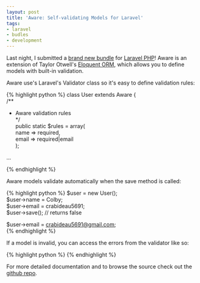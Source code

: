 ```yaml
---
layout: post
title: 'Aware: Self-validating Models for Laravel'
tags:
- laravel
- budles
- development
---
```

Last night, I submitted a [brand new
bundle](http://bundles.laravel.com/bundle/aware) for [Laravel
PHP](http://laravel.com)! Aware is an extension of Taylor Otwell's [Eloquent
ORM](http://bundles.laravel.com/bundle/eloquent), which allows you to define
models with built-in validation.

Aware use's Laravel's Validator class so it's easy to define validation rules:

{% highlight python %}
class User extends Aware {   
 /**  
 * Aware validation rules  
 */  
 public static $rules = array(  
 name => required,  
 email => required|email  
 );  
  
 ...  
  
{% endhighlight %}

Aware models validate automatically when the save method is called:

{% highlight python %}
$user = new User();  
$user->name = Colby;  
$user->email = crabideau5691;  
$user->save(); // returns false  
  
$user->email = crabideau5691@gmail.com;  
{% endhighlight %}

If a model is invalid, you can access the errors from the validator like so:

{% highlight python %}
{% endhighlight %}

For more detailed documentation and to browse the source check out the [github
repo](https://github.com/crabideau5691/aware).
